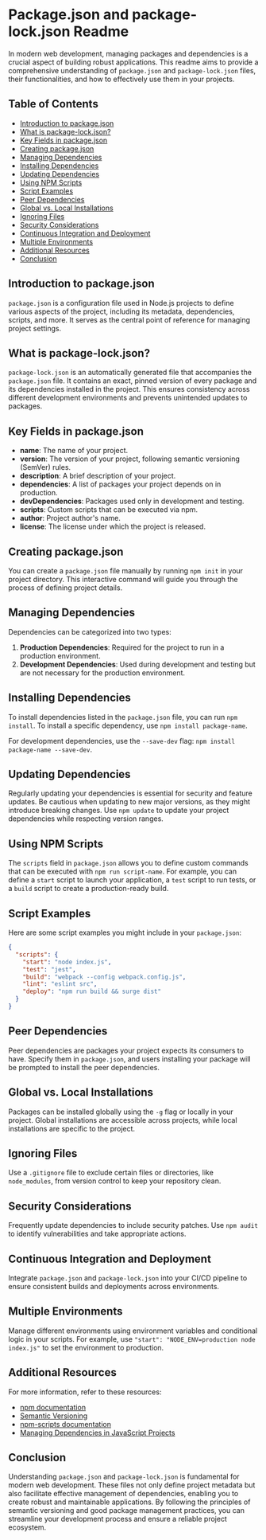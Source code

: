 # Package.json and package-lock.json Readme

In modern web development, managing packages and dependencies is a crucial aspect of building robust applications. This readme aims to provide a comprehensive understanding of `package.json` and `package-lock.json` files, their functionalities, and how to effectively use them in your projects.

## Table of Contents

- [Introduction to package.json](#introduction-to-packagejson)
- [What is package-lock.json?](#what-is-package-lockjson)
- [Key Fields in package.json](#key-fields-in-packagejson)
- [Creating package.json](#creating-packagejson)
- [Managing Dependencies](#managing-dependencies)
- [Installing Dependencies](#installing-dependencies)
- [Updating Dependencies](#updating-dependencies) <!-- New section -->
- [Using NPM Scripts](#using-npm-scripts) <!-- New section -->
- [Script Examples](#script-examples) <!-- New section -->
- [Peer Dependencies](#peer-dependencies) <!-- New section -->
- [Global vs. Local Installations](#global-vs-local-installations) <!-- New section -->
- [Ignoring Files](#ignoring-files) <!-- New section -->
- [Security Considerations](#security-considerations) <!-- New section -->
- [Continuous Integration and Deployment](#continuous-integration-and-deployment) <!-- New section -->
- [Multiple Environments](#multiple-environments) <!-- New section -->
- [Additional Resources](#additional-resources) <!-- New section -->
- [Conclusion](#conclusion)

## Introduction to package.json

`package.json` is a configuration file used in Node.js projects to define various aspects of the project, including its metadata, dependencies, scripts, and more. It serves as the central point of reference for managing project settings.

## What is package-lock.json?

`package-lock.json` is an automatically generated file that accompanies the `package.json` file. It contains an exact, pinned version of every package and its dependencies installed in the project. This ensures consistency across different development environments and prevents unintended updates to packages.

## Key Fields in package.json

- **name**: The name of your project.
- **version**: The version of your project, following semantic versioning (SemVer) rules.
- **description**: A brief description of your project.
- **dependencies**: A list of packages your project depends on in production.
- **devDependencies**: Packages used only in development and testing.
- **scripts**: Custom scripts that can be executed via npm.
- **author**: Project author's name.
- **license**: The license under which the project is released.

## Creating package.json

You can create a `package.json` file manually by running `npm init` in your project directory. This interactive command will guide you through the process of defining project details.

## Managing Dependencies

Dependencies can be categorized into two types:

1. **Production Dependencies**: Required for the project to run in a production environment.
2. **Development Dependencies**: Used during development and testing but are not necessary for the production environment.

## Installing Dependencies

To install dependencies listed in the `package.json` file, you can run `npm install`. To install a specific dependency, use `npm install package-name`.

For development dependencies, use the `--save-dev` flag: `npm install package-name --save-dev`.

## Updating Dependencies <!-- New section -->

Regularly updating your dependencies is essential for security and feature updates. Be cautious when updating to new major versions, as they might introduce breaking changes. Use `npm update` to update your project dependencies while respecting version ranges.

## Using NPM Scripts <!-- New section -->

The `scripts` field in `package.json` allows you to define custom commands that can be executed with `npm run script-name`. For example, you can define a `start` script to launch your application, a `test` script to run tests, or a `build` script to create a production-ready build.

## Script Examples <!-- New section -->

Here are some script examples you might include in your `package.json`:

```json
{
  "scripts": {
    "start": "node index.js",
    "test": "jest",
    "build": "webpack --config webpack.config.js",
    "lint": "eslint src",
    "deploy": "npm run build && surge dist"
  }
}
```

## Peer Dependencies <!-- New section -->

Peer dependencies are packages your project expects its consumers to have. Specify them in `package.json`, and users installing your package will be prompted to install the peer dependencies.

## Global vs. Local Installations <!-- New section -->

Packages can be installed globally using the `-g` flag or locally in your project. Global installations are accessible across projects, while local installations are specific to the project.

## Ignoring Files <!-- New section -->

Use a `.gitignore` file to exclude certain files or directories, like `node_modules`, from version control to keep your repository clean.

## Security Considerations <!-- New section -->

Frequently update dependencies to include security patches. Use `npm audit` to identify vulnerabilities and take appropriate actions.

## Continuous Integration and Deployment <!-- New section -->

Integrate `package.json` and `package-lock.json` into your CI/CD pipeline to ensure consistent builds and deployments across environments.

## Multiple Environments <!-- New section -->

Manage different environments using environment variables and conditional logic in your scripts. For example, use `"start": "NODE_ENV=production node index.js"` to set the environment to production.

## Additional Resources <!-- New section -->

For more information, refer to these resources:
- [npm documentation](https://docs.npmjs.com/)
- [Semantic Versioning](https://semver.org/)
- [npm-scripts documentation](https://docs.npmjs.com/cli/v7/using-npm/scripts)
- [Managing Dependencies in JavaScript Projects](https://www.digitalocean.com/community/tutorials/managing-dependencies-node-js)

## Conclusion

Understanding `package.json` and `package-lock.json` is fundamental for modern web development. These files not only define project metadata but also facilitate effective management of dependencies, enabling you to create robust and maintainable applications. By following the principles of semantic versioning and good package management practices, you can streamline your development process and ensure a reliable project ecosystem.
